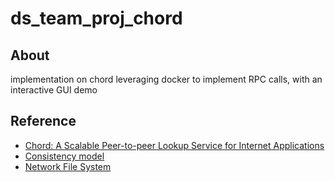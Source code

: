 # ds_team_proj_chord

## About
implementation on chord leveraging docker to implement RPC calls, with an interactive GUI demo  

## Reference
- [Chord: A Scalable Peer-to-peer Lookup Service for Internet Applications](https://pdos.csail.mit.edu/papers/chord:sigcomm01/chord_sigcomm.pdf)
- [Consistency model](https://en.wikipedia.org/wiki/Consistency_model)
- [Network File System](http://pages.cs.wisc.edu/~remzi/OSTEP/dist-nfs.pdf)
